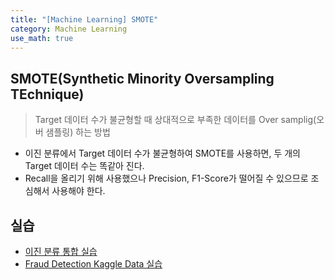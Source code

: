 ```yaml
---
title: "[Machine Learning] SMOTE"
category: Machine Learning
use_math: true
---
```


## SMOTE(Synthetic Minority Oversampling TEchnique)
> Target 데이터 수가 불균형할 때 상대적으로 부족한 데이터를 Over samplig(오버 샘플링) 하는 방법

- 이진 분류에서 Target 데이터 수가 불균형하여 SMOTE를 사용하면, 두 개의 Target 데이터 수는 똑같아 진다.
- Recall을 올리기 위해 사용했으나 Precision, F1-Score가 떨어질 수 있으므로 조심해서 사용해야 한다.

## 실습
- <a href="https://colab.research.google.com/drive/1gZBXcBpnuJQBHA-VwcBLQUotHMB91CCl?usp=sharing">이진 분류 통합 실습</a>
- <a href="https://drive.google.com/file/d/1QVurHOAFvI1nE5BuEmT3znk37jXKxjPb/view?usp=sharing">Fraud Detection Kaggle Data 실습</a>